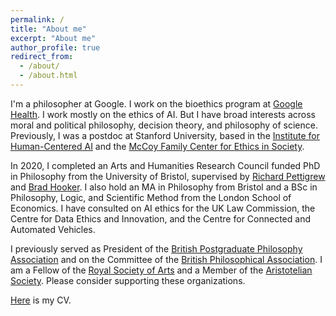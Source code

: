 ```yaml
---
permalink: /
title: "About me"
excerpt: "About me"
author_profile: true
redirect_from: 
  - /about/
  - /about.html
---
```


I'm a philosopher at Google. I work on the bioethics program at [Google Health](https://health.google/). I work mostly on the ethics of AI. But I have broad interests across moral and political philosophy, decision theory, and philosophy of science. Previously, I was a postdoc at Stanford University, based in the [Institute for Human-Centered AI](https://hai.stanford.edu/) and the [McCoy Family Center for Ethics in Society](https://ethicsinsociety.stanford.edu/). 

In 2020, I completed an Arts and Humanities Research Council funded PhD in Philosophy from the University of Bristol, supervised by [Richard Pettigrew](https://richardpettigrew.com/) and [Brad Hooker](https://en.wikipedia.org/wiki/Brad_Hooker). I also hold an MA in Philosophy from Bristol and a BSc in Philosophy, Logic, and Scientific Method from the London School of Economics. I have consulted on AI ethics for the UK Law Commission, the Centre for Data Ethics and Innovation, and the Centre for Connected and Automated Vehicles. 

I previously served as President of the [British Postgraduate Philosophy Association](https://bippa.uk/) and on the Committee of the [British Philosophical Association](https://bpa.ac.uk/). I am a Fellow of the [Royal Society of Arts](https://www.thersa.org/) and a Member of the [Aristotelian Society](https://www.aristoteliansociety.org.uk/). Please consider supporting these organizations.

[Here](https://geoffkeeling.github.io/files/CV.pdf) is my CV.
